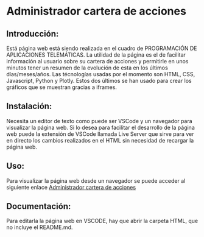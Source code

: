 # Administrador cartera de acciones

## Introducción:
Está página web está siendo realizada en el cuadro de PROGRAMACIÓN DE APLICACIONES TELEMÁTICAS. La utilidad de la página es el de facilitar información al usuario sobre su cartera de acciones y permitirle en unos minutos tener un resumen de la evolución de esta en los últimos días/meses/años. Las técnologías usadas por el momento son HTML, CSS, Javascript, Python y Plotly. Estos dos últimos se han usado para crear los gráficos que se muestran gracias a iframes.

## Instalación:
Necesita un editor de texto como puede ser VSCode y un navegador para visualizar la página web.
Si lo desea para facilitar el desarrollo de la página web puede la extensión de VSCode llamada Live Server que sirve para ver en directo los cambios realizados en el HTML sin necesidad de recargar la página web.

## Uso:
Para visualizar la página web desde un navegador se puede acceder al siguiente enlace [Administrador cartera de acciones](https://carlos-ag.github.io/Website/html/)

## Documentación:
Para editarla la página web en VSCODE, hay que abrir la carpeta HTML, que no incluye el README.md.

